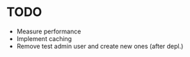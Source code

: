 TODO
=====
* Measure performance
* Implement caching
* Remove test admin user and create new ones (after depl.)